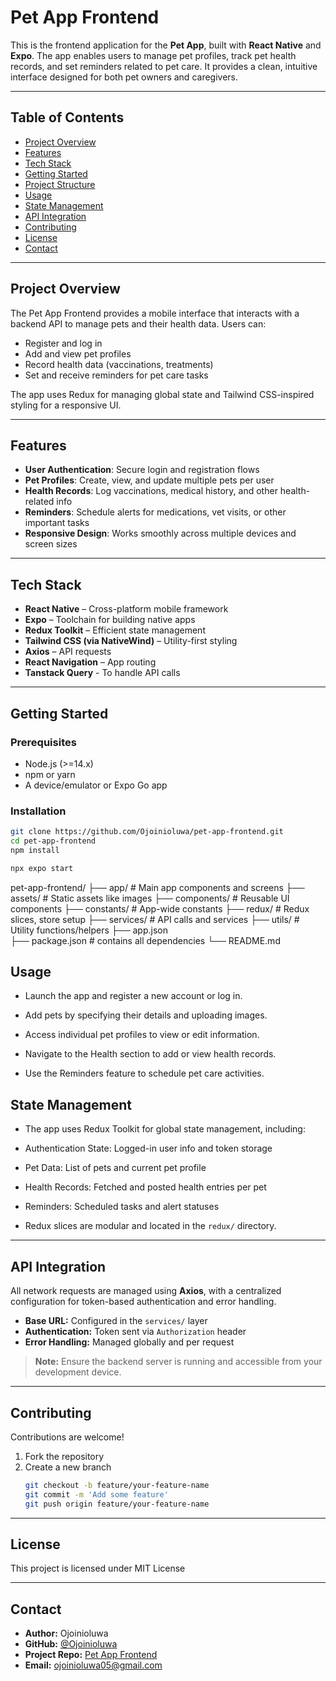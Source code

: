 # Pet App Frontend

This is the frontend application for the **Pet App**, built with **React Native** and **Expo**. The app enables users to manage pet profiles, track pet health records, and set reminders related to pet care. It provides a clean, intuitive interface designed for both pet owners and caregivers.

---

## Table of Contents

- [Project Overview](#project-overview)  
- [Features](#features)  
- [Tech Stack](#tech-stack)  
- [Getting Started](#getting-started)  
- [Project Structure](#project-structure)  
- [Usage](#usage)  
- [State Management](#state-management)  
- [API Integration](#api-integration)  
- [Contributing](#contributing)  
- [License](#license)  
- [Contact](#contact)  

---

## Project Overview

The Pet App Frontend provides a mobile interface that interacts with a backend API to manage pets and their health data. Users can:

- Register and log in  
- Add and view pet profiles  
- Record health data (vaccinations, treatments)  
- Set and receive reminders for pet care tasks  

The app uses Redux for managing global state and Tailwind CSS-inspired styling for a responsive UI.

---

## Features

- **User Authentication**: Secure login and registration flows  
- **Pet Profiles**: Create, view, and update multiple pets per user  
- **Health Records**: Log vaccinations, medical history, and other health-related info  
- **Reminders**: Schedule alerts for medications, vet visits, or other important tasks  
- **Responsive Design**: Works smoothly across multiple devices and screen sizes  

---

## Tech Stack

- **React Native** – Cross-platform mobile framework  
- **Expo** – Toolchain for building native apps  
- **Redux Toolkit** – Efficient state management  
- **Tailwind CSS (via NativeWind)** – Utility-first styling  
- **Axios** – API requests  
- **React Navigation** – App routing  
- **Tanstack Query** - To handle API calls

---

## Getting Started

### Prerequisites

- Node.js (>=14.x)  
- npm or yarn   
- A device/emulator or Expo Go app

### Installation

```bash
git clone https://github.com/Ojoinioluwa/pet-app-frontend.git
cd pet-app-frontend
npm install

npx expo start
```

pet-app-frontend/
├── app/                  # Main app components and screens
├── assets/               # Static assets like images
├── components/           # Reusable UI components
├── constants/            # App-wide constants
├── redux/                # Redux slices, store setup
├── services/             # API calls and services
├── utils/                # Utility functions/helpers
├── app.json              
├── package.json          # contains all dependencies
└── README.md

## Usage
- Launch the app and register a new account or log in.

- Add pets by specifying their details and uploading images.

- Access individual pet profiles to view or edit information.

- Navigate to the Health section to add or view health records.

- Use the Reminders feature to schedule pet care activities.

## State Management
- The app uses Redux Toolkit for global state management, including:

- Authentication State: Logged-in user info and token storage

- Pet Data: List of pets and current pet profile

- Health Records: Fetched and posted health entries per pet

- Reminders: Scheduled tasks and alert statuses

- Redux slices are modular and located in the `redux/` directory.

---

## API Integration

All network requests are managed using **Axios**, with a centralized configuration for token-based authentication and error handling.

- **Base URL:** Configured in the `services/` layer  
- **Authentication:** Token sent via `Authorization` header  
- **Error Handling:** Managed globally and per request  

> **Note:** Ensure the backend server is running and accessible from your development device.

---

## Contributing

Contributions are welcome!

1. Fork the repository  
2. Create a new branch  
   ```bash
   git checkout -b feature/your-feature-name
   git commit -m 'Add some feature'
   git push origin feature/your-feature-name
   ```
---

## License
This project is licensed under MIT License

---

## Contact

- **Author:** Ojoinioluwa
- **GitHub:** [@Ojoinioluwa](https://github.com/Ojoinioluwa)
- **Project Repo:** [Pet App Frontend](https://github.com/Ojoinioluwa/pet-app-frontend)
- **Email:** [ojoinioluwa05@gmail.com](mailto:ojoinioluwa05@gmail.com)



